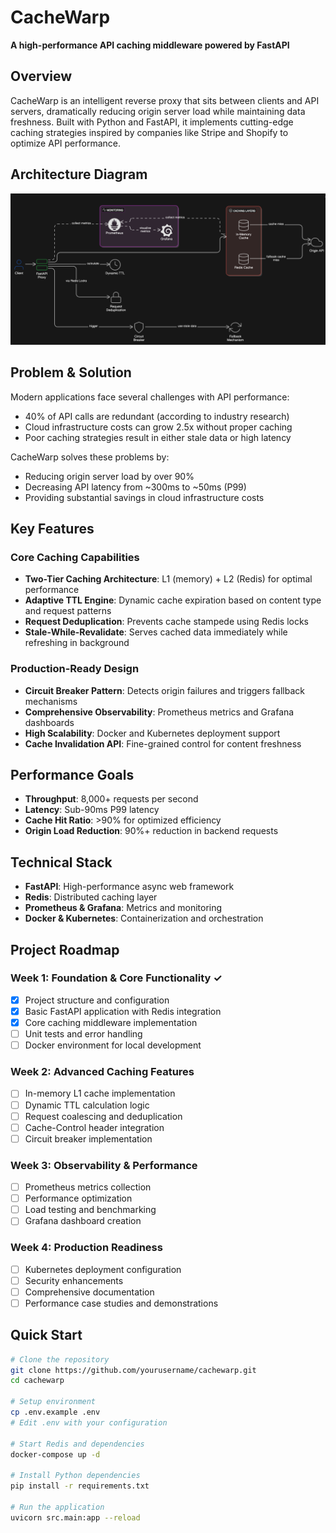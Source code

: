 # CacheWarp
**A high-performance API caching middleware powered by FastAPI**

## Overview
CacheWarp is an intelligent reverse proxy that sits between clients and API servers, dramatically reducing origin server load while maintaining data freshness. Built with Python and FastAPI, it implements cutting-edge caching strategies inspired by companies like Stripe and Shopify to optimize API performance.

## Architecture Diagram

![CacheWarp Architecture Diagram](docs/architecture-diagram.png)


## Problem & Solution
Modern applications face several challenges with API performance:
- 40% of API calls are redundant (according to industry research)
- Cloud infrastructure costs can grow 2.5x without proper caching
- Poor caching strategies result in either stale data or high latency

CacheWarp solves these problems by:
- Reducing origin server load by over 90%
- Decreasing API latency from ~300ms to ~50ms (P99)
- Providing substantial savings in cloud infrastructure costs

## Key Features

### Core Caching Capabilities
- **Two-Tier Caching Architecture**: L1 (memory) + L2 (Redis) for optimal performance
- **Adaptive TTL Engine**: Dynamic cache expiration based on content type and request patterns
- **Request Deduplication**: Prevents cache stampede using Redis locks
- **Stale-While-Revalidate**: Serves cached data immediately while refreshing in background

### Production-Ready Design
- **Circuit Breaker Pattern**: Detects origin failures and triggers fallback mechanisms
- **Comprehensive Observability**: Prometheus metrics and Grafana dashboards
- **High Scalability**: Docker and Kubernetes deployment support
- **Cache Invalidation API**: Fine-grained control for content freshness

## Performance Goals
- **Throughput**: 8,000+ requests per second
- **Latency**: Sub-90ms P99 latency
- **Cache Hit Ratio**: >90% for optimized efficiency
- **Origin Load Reduction**: 90%+ reduction in backend requests

## Technical Stack
- **FastAPI**: High-performance async web framework
- **Redis**: Distributed caching layer
- **Prometheus & Grafana**: Metrics and monitoring
- **Docker & Kubernetes**: Containerization and orchestration

## Project Roadmap

### Week 1: Foundation & Core Functionality ✓
- [x] Project structure and configuration
- [x] Basic FastAPI application with Redis integration
- [x] Core caching middleware implementation
- [ ] Unit tests and error handling
- [ ] Docker environment for local development

### Week 2: Advanced Caching Features
- [ ] In-memory L1 cache implementation
- [ ] Dynamic TTL calculation logic
- [ ] Request coalescing and deduplication
- [ ] Cache-Control header integration
- [ ] Circuit breaker implementation

### Week 3: Observability & Performance
- [ ] Prometheus metrics collection
- [ ] Performance optimization
- [ ] Load testing and benchmarking
- [ ] Grafana dashboard creation

### Week 4: Production Readiness
- [ ] Kubernetes deployment configuration
- [ ] Security enhancements
- [ ] Comprehensive documentation
- [ ] Performance case studies and demonstrations

## Quick Start

```bash
# Clone the repository
git clone https://github.com/yourusername/cachewarp.git
cd cachewarp

# Setup environment
cp .env.example .env
# Edit .env with your configuration

# Start Redis and dependencies
docker-compose up -d

# Install Python dependencies
pip install -r requirements.txt

# Run the application
uvicorn src.main:app --reload
